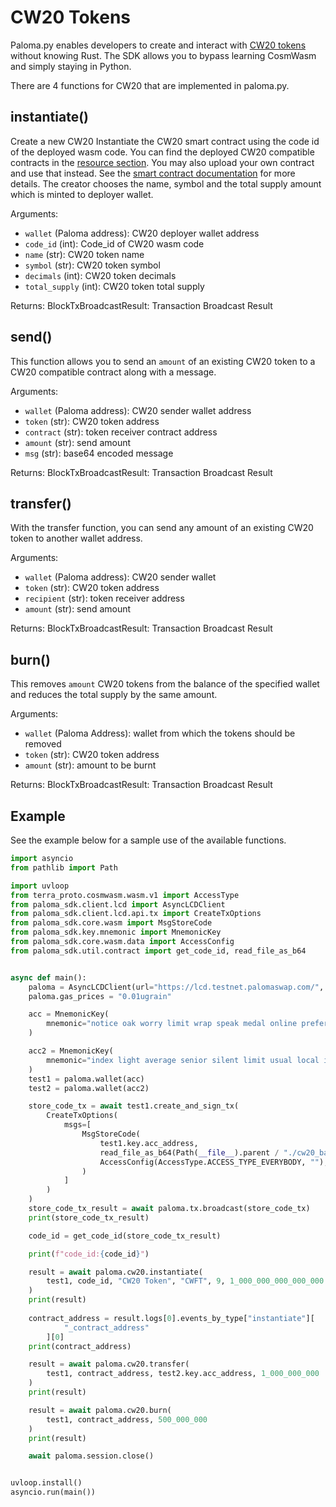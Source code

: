 # CW20 Tokens

Paloma.py enables developers to create and interact with [CW20 tokens](https://github.com/CosmWasm/cw-plus/blob/main/packages/cw20/README.md) without knowing Rust. The SDK allows you to bypass learning CosmWasm and simply staying in Python. 

There are 4 functions for CW20 that are implemented in paloma.py.

## instantiate()
Create a new CW20 Instantiate the CW20 smart contract using the code id of the deployed wasm code. You can find the deployed CW20 compatible contracts in the [resource section](../../../resources/networks.md#deployed-contracts). You may also upload your own contract and use that instead. See the [smart contract documentation](./smart-contracts) for more details. 
The creator chooses the name, symbol and the total supply amount which is minted to deployer wallet.

Arguments:
- `wallet` (Paloma address): CW20 deployer wallet address
- `code_id` (int): Code_id of CW20 wasm code
- `name` (str): CW20 token name
- `symbol` (str): CW20 token symbol
- `decimals` (int): CW20 token decimals
- `total_supply` (int): CW20 token total supply

Returns:
BlockTxBroadcastResult: Transaction Broadcast Result


## send()
This function allows you to send an `amount` of an existing CW20 token to a CW20 compatible contract along with a message.

Arguments:
- `wallet` (Paloma address): CW20 sender wallet address
- `token` (str): CW20 token address
- `contract` (str): token receiver contract address
- `amount` (str): send amount
- `msg` (str): base64 encoded message

Returns:
BlockTxBroadcastResult: Transaction Broadcast Result


## transfer()
With the transfer function, you can send any amount of an existing CW20 token to another wallet address. 

Arguments:
- `wallet` (Paloma address): CW20 sender wallet
- `token` (str): CW20 token address
- `recipient` (str): token receiver address
- `amount` (str): send amount

Returns:
BlockTxBroadcastResult: Transaction Broadcast Result


## burn()
This removes `amount` CW20 tokens from the balance of the specified wallet and reduces the total supply by the same amount.

Arguments:
- `wallet` (Paloma Address): wallet from which the tokens should be removed
- `token` (str): CW20 token address
- `amount` (str): amount to be burnt

Returns:
BlockTxBroadcastResult: Transaction Broadcast Result

## Example
See the example below for a sample use of the available functions. 

```py
import asyncio
from pathlib import Path

import uvloop
from terra_proto.cosmwasm.wasm.v1 import AccessType
from paloma_sdk.client.lcd import AsyncLCDClient
from paloma_sdk.client.lcd.api.tx import CreateTxOptions
from paloma_sdk.core.wasm import MsgStoreCode
from paloma_sdk.key.mnemonic import MnemonicKey
from paloma_sdk.core.wasm.data import AccessConfig
from paloma_sdk.util.contract import get_code_id, read_file_as_b64


async def main():
    paloma = AsyncLCDClient(url="https://lcd.testnet.palomaswap.com/", chain_id="paloma-testnet-13")
    paloma.gas_prices = "0.01ugrain"

    acc = MnemonicKey(
        mnemonic="notice oak worry limit wrap speak medal online prefer cluster roof addict wrist behave treat actual wasp year salad speed social layer crew genius"
    )

    acc2 = MnemonicKey(
        mnemonic="index light average senior silent limit usual local involve delay update rack cause inmate wall render magnet common feature laundry exact casual resource hundred"
    )
    test1 = paloma.wallet(acc)
    test2 = paloma.wallet(acc2)

    store_code_tx = await test1.create_and_sign_tx(
        CreateTxOptions(
            msgs=[
                MsgStoreCode(
                    test1.key.acc_address,
                    read_file_as_b64(Path(__file__).parent / "./cw20_base.wasm"),
                    AccessConfig(AccessType.ACCESS_TYPE_EVERYBODY, ""),
                )
            ]
        )
    )
    store_code_tx_result = await paloma.tx.broadcast(store_code_tx)
    print(store_code_tx_result)

    code_id = get_code_id(store_code_tx_result)

    print(f"code_id:{code_id}")

    result = await paloma.cw20.instantiate(
        test1, code_id, "CW20 Token", "CWFT", 9, 1_000_000_000_000_000
    )
    print(result)
    
    contract_address = result.logs[0].events_by_type["instantiate"][
            "_contract_address"
        ][0]
    print(contract_address)

    result = await paloma.cw20.transfer(
        test1, contract_address, test2.key.acc_address, 1_000_000_000
    )
    print(result)

    result = await paloma.cw20.burn(
        test1, contract_address, 500_000_000
    )
    print(result)

    await paloma.session.close()


uvloop.install()
asyncio.run(main())
```